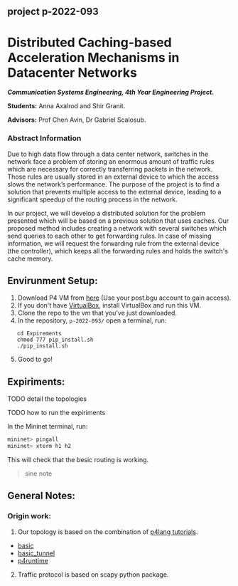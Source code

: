 ## project p-2022-093
# Distributed Caching-based Acceleration Mechanisms in Datacenter Networks
***Communication Systems Engineering, 4th Year Engineering Project.***

**Students:** Anna Axalrod and Shir Granit.

**Advisors:** Prof Chen Avin, Dr Gabriel Scalosub.

### Abstract Information
Due to high data flow through a data center network, switches in the network face a problem of storing an enormous amount of traffic rules which are necessary for correctly transferring packets in the network. Those rules are usually stored in an external device to which the access slows the network’s performance. The purpose of the project is to find a solution that prevents multiple access to the external device, leading to a significant speedup of the routing process in the network. 

In our project, we will develop a distributed solution for the problem presented which will be based on a previous solution that uses caches. 
Our proposed method includes creating a network with several switches which send queries to each other to get forwarding rules. In case of missing information, we will request the forwarding rule from the external device (the controller), which keeps all the forwarding rules and holds the switch's cache memory.

## Envirunment Setup:
1. Download P4 VM from [here](https://drive.google.com/file/d/13NHWkkmn69W90dJGQUC7m7i4USeMTegF/view) (Use your post.bgu account to gain access).
2. If you don't have [VirtualBox](https://www.virtualbox.org/), install VirtualBox and run this VM.
3. Clone the repo to the vm that you’ve just downloaded.
4. In the repository, `p-2022-093/` open a terminal, run:
```
   cd Expirements
   chmod 777 pip_install.sh
   ./pip_install.sh
``` 
5. Good to go!

## Expiriments:
TODO detail the topologies

TODO how to run the expiriments

In the Mininet terminal, run:
   ```bash
   mininet> pingall
   mininet> xterm h1 h2
   ```
   This will check that the besic routing is working.

> sine note


## General Notes:
### Origin work: 
1. Our topology is based on the combination of [p4lang tutorials](https://github.com/p4lang/tutorials).
* [basic](https://github.com/p4lang/tutorials/tree/master/exercises/basic)
* [basic_tunnel](https://github.com/p4lang/tutorials/tree/master/exercises/basic_tunnel)
* [p4runtime](https://github.com/p4lang/tutorials/tree/master/exercises/p4runtime)
2. Traffic protocol is based on scapy python package.

